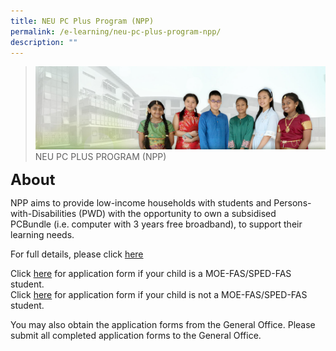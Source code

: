 ```yaml
---
title: NEU PC Plus Program (NPP)
permalink: /e-learning/neu-pc-plus-program-npp/
description: ""
---
```

>![](/images/About%20Us/banner2-with%20bg.jpg)
>NEU PC PLUS PROGRAM (NPP)

**<font size=5>About</font>**

NPP aims to provide low-income households with students and Persons-with-Disabilities (PWD) with the opportunity to own a subsidised PCBundle (i.e. computer with 3 years free broadband), to support their learning needs.

For full details, please click [here](https://www.imda.gov.sg/neupc)

Click [here](/files/Application%20Form%20for%20MOE%20SPED%20FAS.pdf) for application form if your child is a MOE-FAS/SPED-FAS student.  
Click [here](/files/PC%20Bundle.pdf) for application form if your child is not a MOE-FAS/SPED-FAS student.  
  
You may also obtain the application forms from the General Office. Please submit all completed application forms to the General Office.
